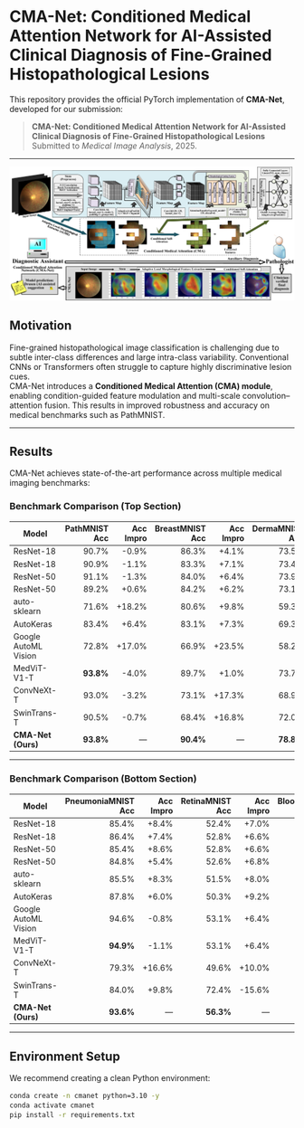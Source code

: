 # CMA-Net: Conditioned Medical Attention Network for AI-Assisted Clinical Diagnosis of Fine-Grained Histopathological Lesions

This repository provides the official PyTorch implementation of **CMA-Net**, developed for our submission:

> **CMA-Net: Conditioned Medical Attention Network for AI-Assisted Clinical Diagnosis of Fine-Grained Histopathological Lesions**  
> Submitted to *Medical Image Analysis*, 2025.

---
![CMA-Net Framework](src/framework.png)

## Motivation
Fine-grained histopathological image classification is challenging due to subtle inter-class differences and large intra-class variability. Conventional CNNs or Transformers often struggle to capture highly discriminative lesion cues.  
CMA-Net introduces a **Conditioned Medical Attention (CMA) module**, enabling condition-guided feature modulation and multi-scale convolution–attention fusion. This results in improved robustness and accuracy on medical benchmarks such as PathMNIST.

---

## Results

CMA-Net achieves state-of-the-art performance across multiple medical imaging benchmarks:

### Benchmark Comparison (Top Section)

| Model               | PathMNIST Acc | Acc Impro | BreastMNIST Acc | Acc Impro | DermaMNIST Acc | Acc Impro | OCTMNIST Acc | Acc Impro |
|---------------------|--------------:|----------:|----------------:|----------:|----------------:|----------:|--------------:|----------:|
| ResNet-18           | 90.7%         | -0.9%     | 86.3%           | +4.1%     | 73.5%           | +5.3%     | 74.3%         | +7.4%     |
| ResNet-18           | 90.9%         | -1.1%     | 83.3%           | +7.1%     | 73.4%           | +5.2%     | 73.6%         | +5.4%     |
| ResNet-50           | 91.1%         | -1.3%     | 84.0%           | +6.4%     | 73.9%           | +4.7%     | 73.1%         | +6.1%     |
| ResNet-50           | 89.2%         | +0.6%     | 84.2%           | +6.2%     | 73.1%           | +5.7%     | 67.7%         | +1.4%     |
| auto-sklearn        | 71.6%         | +18.2%    | 80.6%           | +9.8%     | 59.3%           | +19.3%    | 60.1%         | +21.6%    |
| AutoKeras           | 83.4%         | +6.4%     | 83.1%           | +7.3%     | 69.3%           | +9.7%     | 63.6%         | +18.1%    |
| Google AutoML Vision| 72.8%         | +17.0%    | 66.9%           | +23.5%    | 58.2%           | +20.8%    | 61.2%         | +20.5%    |
| MedViT-V1-T         | **93.8%**     | -4.0%     | 89.7%           | +1.0%     | 73.7%           | +10.2%    | 72.7%         | +9.0%     |
| ConvNeXt-T          | 93.0%         | -3.2%     | 73.1%           | +17.3%    | 68.9%           | +15.6%    | 72.3%         | +9.4%     |
| SwinTrans-T         | 90.5%         | -0.7%     | 68.4%           | +16.8%    | 72.0%           | +6.1%     | 67.7%         | +14.0%    |
| **CMA-Net (Ours)**  | **93.8%**     | —         | **90.4%**       | —         | **78.8%**       | —         | **81.7%**     | —         |

---

### Benchmark Comparison (Bottom Section)

| Model               | PneumoniaMNIST Acc | Acc Impro | RetinaMNIST Acc | Acc Impro | BloodMNIST Acc | Acc Impro | TissueMNIST Acc | Acc Impro |
|---------------------|-------------------:|----------:|----------------:|----------:|----------------:|----------:|----------------:|----------:|
| ResNet-18           | 85.4%              | +8.4%     | 52.4%           | +7.0%     | 95.8%           | +1.8%     | 67.6%           | +4.0%     |
| ResNet-18           | 86.4%              | +7.4%     | 52.8%           | +6.6%     | 96.3%           | +1.3%     | 68.0%           | +3.5%     |
| ResNet-50           | 85.4%              | +8.6%     | 52.8%           | +6.6%     | 96.3%           | +1.3%     | 68.0%           | +3.5%     |
| ResNet-50           | 84.8%              | +5.4%     | 52.6%           | +6.8%     | 96.1%           | +1.5%     | 68.2%           | +3.3%     |
| auto-sklearn        | 85.5%              | +8.3%     | 51.5%           | +8.0%     | 96.0%           | +1.6%     | 52.3%           | +18.4%    |
| AutoKeras           | 87.8%              | +6.0%     | 50.3%           | +9.2%     | 96.8%           | +0.8%     | 63.7%           | +7.1%     |
| Google AutoML Vision| 94.6%              | -0.8%     | 53.1%           | +6.4%     | 96.5%           | +1.1%     | 63.6%           | +7.2%     |
| MedViT-V1-T         | **94.9%**          | -1.1%     | 53.1%           | +6.4%     | 96.6%           | +1.0%     | 63.6%           | +7.2%     |
| ConvNeXt-T          | 79.3%              | +16.6%    | 49.6%           | +10.0%    | 96.0%           | +1.6%     | 67.2%           | +4.6%     |
| SwinTrans-T         | 84.0%              | +9.8%     | 72.4%           | -15.6%    | 86.5%           | +11.6%    | 67.0%           | +4.8%     |
| **CMA-Net (Ours)**  | **93.6%**          | —         | **56.3%**       | —         | **97.6%**       | —         | **71.6%**       | —         |


---

## Environment Setup
We recommend creating a clean Python environment:
```bash
conda create -n cmanet python=3.10 -y
conda activate cmanet
pip install -r requirements.txt
